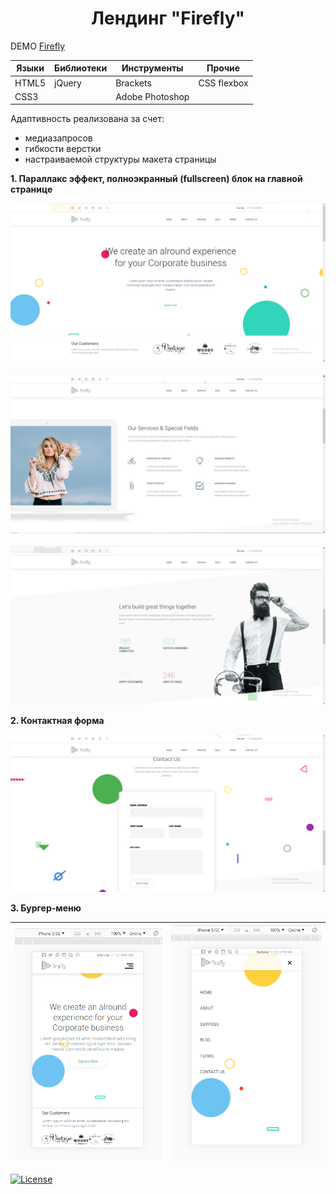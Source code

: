 <h1 align="center">Лендинг "Firefly"</h1>

DEMO [Firefly](https://zena86.github.io/firefly/)

Языки    | Библиотеки | Инструменты   |Прочие      |
---------|------------|---------------|------------|
HTML5    |jQuery      |Brackets       |CSS flexbox |
CSS3     |            |Adobe Photoshop|            |


Адаптивность реализована за счет:
* медиазапросов
* гибкости верстки
* настраиваемой структуры макета страницы

**1. Параллакс эффект, полноэкранный (fullscreen) блок на главной странице**

![Screenshort 1](/images/imgreadme/screen-main.png)
&nbsp;
![Screenshort 1](/images/imgreadme/screen1.png)
&nbsp;
![Screenshort 1](/images/imgreadme/screen2.png)

**2. Контактная форма**

![Screenshort 1](/images/imgreadme/screen-contact.png)


**3. Бургер-меню**

![Screenshort 1](/images/imgreadme/screen-mobile1.png)|![Screenshort 1](/images/imgreadme/screen-mobile2.png)
------------------------------------------------------|------------------------------------------------------


[![License](https://img.shields.io/badge/License-Apache%202.0-blue.svg)](https://opensource.org/licenses/Apache-2.0)